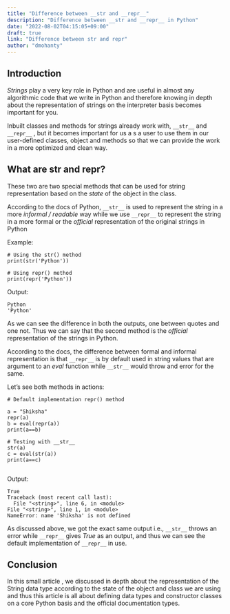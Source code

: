```yaml
---
title: "Difference between __str and __repr__"
description: "Difference between __str and __repr__ in Python"
date: "2022-08-02T04:15:05+09:00"
draft: true
link: "Difference between str and repr"
author: "dmohanty"
---
```


## Introduction

_Strings_ play a very key role in Python and are useful in almost any algorithmic code that we write in Python and therefore knowing in depth about the representation of strings on the interpreter basis becomes important for you.

Inbuilt classes and methods for strings already work with, `__str__` and `__repr__` , but it becomes important for us a s a user to use them in our user-defined classes, object and methods so that we can provide the work in a more optimized and clean way.

## What are str and repr?

These two are two special methods that can be used for string representation based on the _state_ of the object in the class.

According to the docs of Python, `__str__` is used to represent the string in a more _informal / readable_ way while we use `__repr__` to represent the string in a more formal or the _official_ representation of the original strings in Python

Example:

```
# Using the str() method
print(str('Python'))

# Using repr() method
print(repr('Python'))

```

Output:

```
Python
'Python'

```

As we can see the difference in both the outputs, one between quotes and one not. Thus we can say that the second method is the _official_ representation of the strings in Python.

According to the docs, the difference between formal and informal representation is that `__repr__` is by default used in string values that are argument to an _eval_ function while `__str__` would throw and error for the same.

Let’s see both methods in actions:

```
# Default implementation repr() method

a = "Shiksha"
repr(a)
b = eval(repr(a))
print(a==b)

# Testing with __str__
str(a)
c = eval(str(a))
print(a==c)


```

Output:

```
True
Traceback (most recent call last):
  File "<string>", line 6, in <module>
File "<string>", line 1, in <module>
NameError: name 'Shiksha' is not defined

```

As discussed above, we got the exact same output i.e., `__str__` throws an error while `__repr__` gives _True_ as an output, and thus we can see the default implementation of `__repr__` in use.

## Conclusion

In this small article , we discussed in depth about the representation of the String data type according to the state of the object and class we are using and thus this article is all about defining data types and constructor classes on a core Python basis and the official documentation types.
